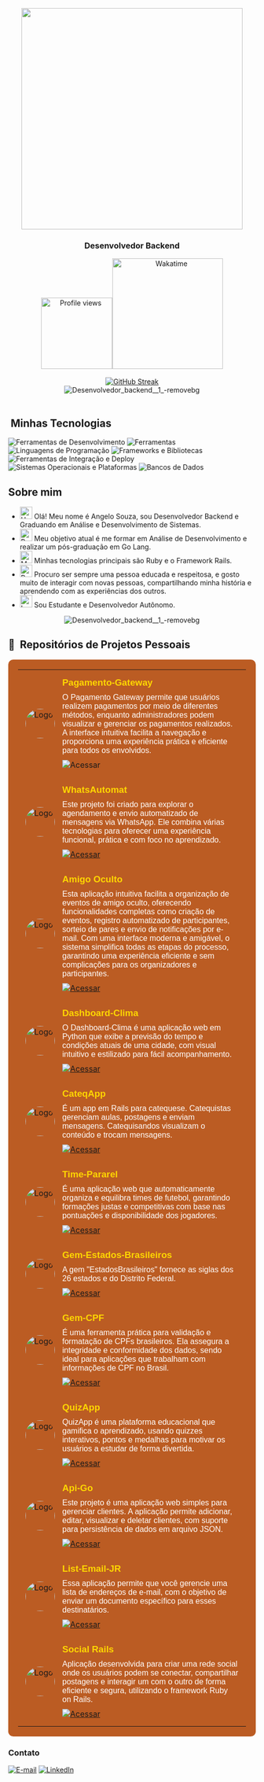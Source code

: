 
<div align="center">
  <img height="450em" src="https://github.com/user-attachments/assets/ef9964e3-27d6-431c-8fbf-33c69c18affc"/>
</div>

<h3 align="center">
  Desenvolvedor Backend 
</h3>

<div align='center'>
<div align="center">  
  <a href="https://wakatime.com/@92dcab90-e15c-415c-b920-70e04427f963">
  <img src="https://komarev.com/ghpvc/?username=AngeloSouza1&label=Profile%20views&color=BB5C23&style=flat-square" alt="Profile views" width="145"><img       src="https://wakatime.com/badge/user/92dcab90-e15c-415c-b920-70e04427f963.svg?style=flat-square&color=BB5C23" alt="Wakatime" style="width: 225px;">
  </a>
</div>
</div>

<br>
<div align="center">
<div align="center">
 
<a href="https://git.io/streak-stats">
  <img src="https://streak-stats.demolab.com?user=AngeloSouza1&theme=transparent&hide_border=true&border_radius=5.2&locale=pt_BR&date_format=j%20M%5B%20Y%5D&mode=weekly&ring=FFD700&fire=FFD700&currStreakLabel=FFD700" alt="GitHub Streak" />
</a>


 </div>
 </div>

<div align="center">
<img src="https://github.com/user-attachments/assets/56c1bb12-273e-4bcd-b2ac-75bb8914083d" alt="Desenvolvedor_backend__1_-removebg" >  
 </div>

<div><br />

  
## &nbsp;Minhas Tecnologias

<!-- Ferramentas de Desenvolvimento -->
<img src="https://skillicons.dev/icons?i=vscode&theme=light" alt="Ferramentas de Desenvolvimento" />
<img src="https://skillicons.dev/icons?i=figma,git,github,postman,replit&theme=light" alt="Ferramentas" />

<!-- Linguagens de Programação -->
<img src="https://skillicons.dev/icons?i=html,css,js,bash,c,python,ruby,go,javad&theme=light" alt="Linguagens de Programação" />

<!-- Frameworks e Bibliotecas -->
<img src="https://skillicons.dev/icons?i=bootstrap,tailwind,rails,godot,ai&theme=light" alt="Frameworks e Bibliotecas" />

<!-- Ferramentas de Integração e Deploy -->
<img src="https://skillicons.dev/icons?i=docker,powershell,yarn,heroku&theme=light" alt="Ferramentas de Integração e Deploy" />

<!-- Sistemas Operacionais e Plataformas -->
<img src="https://skillicons.dev/icons?i=linux,mint&theme=light" alt="Sistemas Operacionais e Plataformas" />

<!-- Bancos de Dados -->
<img src="https://skillicons.dev/icons?i=mysql,sqlite,postgres&theme=light" alt="Bancos de Dados" />


## Sobre mim

- <img src="https://raw.githubusercontent.com/Tarikul-Islam-Anik/Animated-Fluent-Emojis/master/Emojis/Hand%20gestures/Hand%20with%20Fingers%20Splayed%20Light%20Skin%20Tone.png" alt="Hand with Fingers Splayed Light Skin Tone" width="25" height="25" /> Olá! Meu nome é Angelo Souza, sou Desenvolvedor Backend e Graduando em Análise e Desenvolvimento de Sistemas. <br />
- <img src="https://raw.githubusercontent.com/Tarikul-Islam-Anik/Animated-Fluent-Emojis/master/Emojis/Hand%20gestures/Brain.png" alt="Brain" width="25" height="25" /> Meu objetivo atual é me formar em Análise de Desenvolvimento e realizar um pós-graduação em Go Lang.<br />
- <img src="https://raw.githubusercontent.com/Tarikul-Islam-Anik/Animated-Fluent-Emojis/master/Emojis/People%20with%20professions/Man%20Technologist%20Light%20Skin%20Tone.png" alt="Man Technologist Light Skin Tone" width="25" height="25" /> Minhas tecnologias principais são Ruby e o Framework Rails.<br />
- <img src="https://raw.githubusercontent.com/Tarikul-Islam-Anik/Animated-Fluent-Emojis/master/Emojis/People%20with%20professions/Boy%20Light%20Skin%20Tone.png" alt="Boy Light Skin Tone" width="25" height="25" /> Procuro ser sempre uma pessoa educada e respeitosa, e gosto muito de interagir com novas pessoas, compartilhando minha história e aprendendo com as experiências dos outros.<br />
- <img src="https://raw.githubusercontent.com/Tarikul-Islam-Anik/Animated-Fluent-Emojis/master/Emojis/People%20with%20professions/Teacher%20Light%20Skin%20Tone.png" alt="Left Speech Bubble" width="25" height="25" /> Sou Estudante e Desenvolvedor Autônomo.


<div align="center">
<img src="https://github.com/user-attachments/assets/56c1bb12-273e-4bcd-b2ac-75bb8914083d" alt="Desenvolvedor_backend__1_-removebg" >  
 </div>




## 📌 &nbsp;Repositórios de Projetos Pessoais
<table style="width: 100%; background-color: #BB5C23; border-collapse: collapse; padding: 20px; border-radius: 10px;">
     <tr>
    <td style="vertical-align: top; padding: 15px; border: none; display: flex; align-items: center;">
     <img src="https://github.com/user-attachments/assets/113874da-d3bb-46ed-a424-e091107a2f9c" alt="Logo" style="width: 60px; margin-right: 15px; border-radius: 50%;">
     <div>
        <h3 style="margin: 0; color: #FFD700; font-family: Arial, sans-serif;">Pagamento-Gateway</h3>
        <p style="margin: 10px 0; color: #FFFFFF; font-family: Arial, sans-serif;">O Pagamento Gateway permite que usuários realizem pagamentos por meio de diferentes métodos, enquanto administradores podem visualizar e gerenciar os pagamentos realizados. A interface intuitiva facilita a navegação e proporciona uma experiência prática e eficiente para todos os envolvidos.</p>
         <a https://github.com/AngeloSouza1/Pagamento-Gateway">
          <img src="https://img.shields.io/badge/Ver%20Material-006400?style=for-the-badge&labelColor=006400&logo=github&logoColor=white" alt="Acessar">
        </a>
      </div>
    </td>  
  <tr>
    <td style="vertical-align: top; padding: 15px; border: none; display: flex; align-items: center;">
     <img src="https://github.com/user-attachments/assets/7987a27f-066f-47da-88e3-608d4262465f" alt="Logo" style="width: 60px; margin-right: 15px; border-radius: 50%;">
      <div>
        <h3 style="margin: 0; color: #FFD700; font-family: Arial, sans-serif;">WhatsAutomat</h3>
        <p style="margin: 10px 0; color: #FFFFFF; font-family: Arial, sans-serif;">Este projeto foi criado para explorar o agendamento e envio automatizado de mensagens via WhatsApp. Ele combina várias tecnologias para oferecer uma experiência funcional, prática e com foco no aprendizado.</p>
         <a href="https://github.com/AngeloSouza1/WhatAutomat">
          <img src="https://img.shields.io/badge/Ver%20Material-006400?style=for-the-badge&labelColor=006400&logo=github&logoColor=white" alt="Acessar">
        </a>
      </div>
    </td>
      </tr>  
     <tr>
    <td style="vertical-align: top; padding: 15px; border: none; display: flex; align-items: center;">
     <img src="https://github.com/user-attachments/assets/c1f63e33-328f-4aec-8e00-d342f883f657" alt="Logo" style="width: 60px; margin-right: 15px; border-radius: 50%;">
      <div>
        <h3 style="margin: 0; color: #FFD700; font-family: Arial, sans-serif;">Amigo Oculto</h3>
        <p style="margin: 10px 0; color: #FFFFFF; font-family: Arial, sans-serif;">Esta aplicação intuitiva facilita a organização de eventos de amigo oculto, oferecendo funcionalidades completas como criação de eventos, registro automatizado de participantes, sorteio de pares e envio de notificações por e-mail. Com uma interface moderna e amigável, o sistema simplifica todas as etapas do processo, garantindo uma experiência eficiente e sem complicações para os organizadores e participantes.</p>
         <a href="https://github.com/AngeloSouza1/Amigo-Secreto-OBC">
          <img src="https://img.shields.io/badge/Ver%20Material-006400?style=for-the-badge&labelColor=006400&logo=github&logoColor=white" alt="Acessar">
        </a>
      </div>
    </td>
      </tr>    
   <tr>
    <td style="vertical-align: top; padding: 15px; border: none; display: flex; align-items: center;">
     <img src="https://github.com/user-attachments/assets/ef189be9-194f-435e-b1f1-a949dd0900e7" alt="Logo" style="width: 60px; margin-right: 15px; border-radius: 50%;">
      <div>
        <h3 style="margin: 0; color: #FFD700; font-family: Arial, sans-serif;">Dashboard-Clima</h3>
        <p style="margin: 10px 0; color: #FFFFFF; font-family: Arial, sans-serif;">O Dashboard-Clima é uma aplicação web em Python que exibe a previsão do tempo e condições atuais de uma cidade, com visual intuitivo e estilizado para fácil acompanhamento.</p>
         <a href="https://github.com/AngeloSouza1/Dashboard-Clima">
          <img src="https://img.shields.io/badge/Ver%20Material-006400?style=for-the-badge&labelColor=006400&logo=github&logoColor=white" alt="Acessar">
        </a>
      </div>
    </td>
      </tr>     
    <tr>
    <td style="vertical-align: top; padding: 15px; border: none; display: flex; align-items: center;">
     <img src="https://github.com/user-attachments/assets/5c1e5113-c827-48cc-bed0-8f8c12817b41" alt="Logo" style="width: 60px; margin-right: 15px; border-radius: 50%;">
      <div>
        <h3 style="margin: 0; color: #FFD700; font-family: Arial, sans-serif;">CateqApp</h3>
        <p style="margin: 10px 0; color: #FFFFFF; font-family: Arial, sans-serif;">É um app em Rails para catequese. Catequistas gerenciam aulas, postagens e enviam mensagens. Catequisandos visualizam o conteúdo e trocam mensagens.</p>
         <a href="https://github.com/AngeloSouza1/CateqApp">
          <img src="https://img.shields.io/badge/Ver%20Material-006400?style=for-the-badge&labelColor=006400&logo=github&logoColor=white" alt="Acessar">
        </a>
      </div>
    </td>
      </tr>    
  <tr>
    <td style="vertical-align: top; padding: 15px; border: none; display: flex; align-items: center;">
     <img src="https://github.com/user-attachments/assets/71fb4338-d1a0-4379-ac3a-e2be55ea09f2" alt="Logo" style="width: 60px; margin-right: 15px; border-radius: 50%;">
      <div>
        <h3 style="margin: 0; color: #FFD700; font-family: Arial, sans-serif;">Time-Pararel</h3>
        <p style="margin: 10px 0; color: #FFFFFF; font-family: Arial, sans-serif;">É uma aplicação web que automaticamente organiza e equilibra times de futebol, garantindo formações justas e competitivas com base nas pontuações e disponibilidade dos jogadores.</p>
         <a href="https://github.com/AngeloSouza1/Time-Pararel">
          <img src="https://img.shields.io/badge/Ver%20Material-006400?style=for-the-badge&labelColor=006400&logo=github&logoColor=white" alt="Acessar">
        </a>
      </div>
    </td>
      </tr>     
  <tr>
    <td style="vertical-align: top; padding: 15px; border: none; display: flex; align-items: center;">
     <img src="https://github.com/user-attachments/assets/e7ded6f5-e53b-4af3-8ce5-c3830d6f718f" alt="Logo" style="width: 60px; margin-right: 15px; border-radius: 50%;">
      <div>
        <h3 style="margin: 0; color: #FFD700; font-family: Arial, sans-serif;">Gem-Estados-Brasileiros</h3>
        <p style="margin: 10px 0; color: #FFFFFF; font-family: Arial, sans-serif;">A gem "EstadosBrasileiros" fornece as siglas dos 26 estados e do Distrito Federal.</p>
         <a href="https://github.com/AngeloSouza1/estado-brasileiros-gem">
          <img src="https://img.shields.io/badge/Ver%20Material-006400?style=for-the-badge&labelColor=006400&logo=github&logoColor=white" alt="Acessar">
        </a>
      </div>
    </td>
      </tr>     
    <tr>
    <td style="vertical-align: top; padding: 15px; border: none; display: flex; align-items: center;">
     <img src="https://github.com/user-attachments/assets/df878ef2-fafc-4933-a019-be745666d81f" alt="Logo" style="width: 60px; margin-right: 15px; border-radius: 50%;">
      <div>
        <h3 style="margin: 0; color: #FFD700; font-family: Arial, sans-serif;">Gem-CPF</h3>
        <p style="margin: 10px 0; color: #FFFFFF; font-family: Arial, sans-serif;">É uma ferramenta prática para validação e formatação de CPFs brasileiros. Ela assegura a integridade e conformidade dos dados, sendo ideal para aplicações que trabalham com informações de CPF no Brasil.</p>
         <a href="https://github.com/AngeloSouza1/cpf_utils">
          <img src="https://img.shields.io/badge/Ver%20Material-006400?style=for-the-badge&labelColor=006400&logo=github&logoColor=white" alt="Acessar">
        </a>
      </div>
    </td>
      </tr>   
  <tr>
    <td style="vertical-align: top; padding: 15px; border: none; display: flex; align-items: center;">
     <img src="https://github.com/user-attachments/assets/2d230c3c-288b-4f38-b38c-393e9c3063f4" alt="Logo" style="width: 60px; margin-right: 15px; border-radius: 50%;">
      <div>
        <h3 style="margin: 0; color: #FFD700; font-family: Arial, sans-serif;">QuizApp</h3>
        <p style="margin: 10px 0; color: #FFFFFF; font-family: Arial, sans-serif;">QuizApp é uma plataforma educacional que gamifica o aprendizado, usando quizzes interativos, pontos e medalhas para motivar os usuários a estudar de forma divertida.</p>
         <a href="https://github.com/AngeloSouza1/QuizApp">
          <img src="https://img.shields.io/badge/Ver%20Material-006400?style=for-the-badge&labelColor=006400&logo=github&logoColor=white" alt="Acessar">
        </a>
      </div>
    </td>
  <tr>
    <td style="vertical-align: top; padding: 15px; border: none; display: flex; align-items: center;">
     <img src="https://github.com/user-attachments/assets/f055fd41-2bcd-4553-8ae1-fafb62a2ff4f" alt="Logo" style="width: 60px; margin-right: 15px; border-radius: 50%;">
      <div>
        <h3 style="margin: 0; color: #FFD700; font-family: Arial, sans-serif;">Api-Go</h3>
        <p style="margin: 10px 0; color: #FFFFFF; font-family: Arial, sans-serif;">Este projeto é uma aplicação web simples para gerenciar clientes. A aplicação permite adicionar, editar, visualizar e deletar clientes, com suporte para persistência de dados em arquivo JSON.</p>
        <a href="https://github.com/AngeloSouza1/api-go">
          <img src="https://img.shields.io/badge/Ver%20Material-006400?style=for-the-badge&labelColor=006400&logo=github&logoColor=white" alt="Acessar">
        </a>
      </div>
    </td>

  </tr>
   <tr>
    <td style="vertical-align: top; padding: 15px; border: none; display: flex; align-items: center;">
      <img src="https://github.com/user-attachments/assets/76c63c59-d8bf-4504-ae0e-6d72049cf295" alt="Logo" style="width: 60px; margin-right: 15px; border-radius: 50%;">
      <div>
        <h3 style="margin: 0; color: #FFD700; font-family: Arial, sans-serif;">List-Email-JR</h3>
        <p style="margin: 10px 0; color: #FFFFFF; font-family: Arial, sans-serif;">Essa aplicação permite que você gerencie uma lista de endereços de e-mail, com o objetivo de enviar um documento específico para esses destinatários.</p>
        <a href="https://github.com/AngeloSouza1/ListEmailJR">
            <img src="https://img.shields.io/badge/Ver%20Material-006400?style=for-the-badge&labelColor=006400&logo=github&logoColor=white" alt="Acessar">
        </a>
      </div>
    </td>
  </tr>
  <tr>
    <td style="vertical-align: top; padding: 15px; border: none; display: flex; align-items: center;">
       <img src="https://github.com/user-attachments/assets/727d40f5-a9ae-4940-8f81-5ccfb69ac5aa" alt="Logo" style="width: 60px; margin-right: 15px; border-radius: 50%;">
      <div>
        <h3 style="margin: 0; color: #FFD700; font-family: Arial, sans-serif;">Social Rails</h3>
        <p style="margin: 10px 0; color: #FFFFFF; font-family: Arial, sans-serif;">Aplicação desenvolvida para criar uma rede social onde os usuários podem se conectar, compartilhar postagens e interagir um com o outro de forma eficiente e segura, utilizando o framework Ruby on Rails.</p>
        <a href="https://github.com/AngeloSouza1/social-networking">
           <img src="https://img.shields.io/badge/Ver%20Material-006400?style=for-the-badge&labelColor=006400&logo=github&logoColor=white" alt="Acessar">
        </a>
      </div>
    </td>
  </tr>
</table>


<h3>Contato</h3>
<div align="left">
<p>
<a href="mailto:angeloafdesouza@gmail.com"><img src="https://img.shields.io/badge/-email-E68000?style=for-the-badge&amp;logo=microsoft-outlook&amp;logoColor=FFFFFF&amp;color=E68000" alt="E-mail"></a>
<a href="https://www.linkedin.com/in/angeloafsouza"><img src="https://img.shields.io/badge/-LinkedIn-E68000?style=for-the-badge&amp;logo=linkedin&amp;logoColor=FFFFFF&amp;color=E68000" alt="LinkedIn"></a>
</div>




